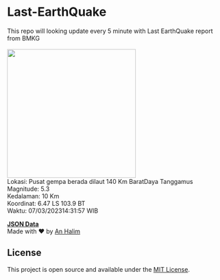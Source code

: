 # Last-EarthQuake
This repo will looking update every 5 minute with Last EarthQuake report from BMKG
<br>
<br>
<img src="https://ews.bmkg.go.id/TEWS/data/20230307143157.mmi.jpg?128106mtbfgr8pxqpabdfkf" width="300"/>
<br>
Lokasi: Pusat gempa berada dilaut 140 Km BaratDaya Tanggamus <br>
Magnitude: 5.3 <br>
Kedalaman: 10 Km <br>
Koordinat: 6.47 LS 103.9 BT <br>
Waktu: 07/03/202314:31:57 WIB <br>

<a href="./data/data.json">**JSON Data**</a>
<br>
Made with ❤️ by <a href="https://github.com/an-halim">An Halim</a>
## License

This project is open source and available under the [MIT License](LICENSE).
